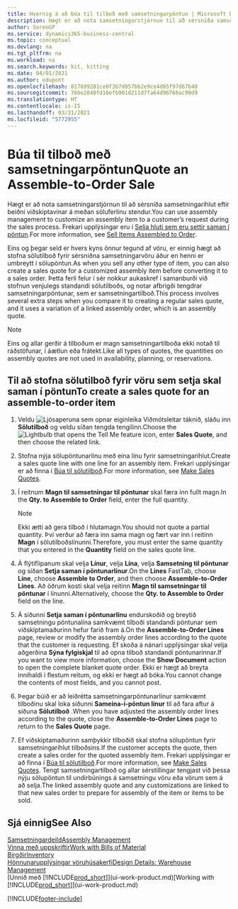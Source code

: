 ```yaml
---
title: Hvernig á að búa til tilboð með samsetningarpöntun | Microsoft Docs
description: Hægt er að nota samsetningarstjórnun til að sérsníða samsetningaríhlut eftir beiðni viðskiptavinar á meðan söluferlinu stendur.
author: SorenGP
ms.service: dynamics365-business-central
ms.topic: conceptual
ms.devlang: na
ms.tgt_pltfrm: na
ms.workload: na
ms.search.keywords: kit, kitting
ms.date: 04/01/2021
ms.author: edupont
ms.openlocfilehash: 817699281ce0f3b7d057bb2e9ce4d85f97d67b48
ms.sourcegitcommit: 766e2840fd16efb901d211d7fa64d96766ac99d9
ms.translationtype: HT
ms.contentlocale: is-IS
ms.lasthandoff: 03/31/2021
ms.locfileid: "5772955"
---
```

# <a name="quote-an-assemble-to-order-sale"></a><span data-ttu-id="4a66d-103">Búa til tilboð með samsetningarpöntun</span><span class="sxs-lookup"><span data-stu-id="4a66d-103">Quote an Assemble-to-Order Sale</span></span>
<span data-ttu-id="4a66d-104">Hægt er að nota samsetningarstjórnun til að sérsníða samsetningaríhlut eftir beiðni viðskiptavinar á meðan söluferlinu stendur.</span><span class="sxs-lookup"><span data-stu-id="4a66d-104">You can use assembly management to customize an assembly item to a customer’s request during the sales process.</span></span> <span data-ttu-id="4a66d-105">Frekari upplýsingar eru í [Selja hluti sem eru settir saman í pöntun](assembly-how-to-sell-items-assembled-to-order.md).</span><span class="sxs-lookup"><span data-stu-id="4a66d-105">For more information, see [Sell Items Assembled to Order](assembly-how-to-sell-items-assembled-to-order.md).</span></span>  

<span data-ttu-id="4a66d-106">Eins og þegar seld er hvers kyns önnur tegund af vöru, er einnig hægt að stofna sölutilboð fyrir sérsniðna samsetningarvöru áður en henni er umbreytt í sölupöntun.</span><span class="sxs-lookup"><span data-stu-id="4a66d-106">As when you sell any other type of item, you can also create a sales quote for a customized assembly item before converting it to a sales order.</span></span> <span data-ttu-id="4a66d-107">Þetta ferli felur í sér nokkur aukaskref í samanburði við stofnun venjulegs standandi sölutilboðs, og notar afbrigði tengdrar samsetningarpöntunar, sem er samsetningartilboð.</span><span class="sxs-lookup"><span data-stu-id="4a66d-107">This process involves several extra steps when you compare it to creating a regular sales quote, and it uses a variation of a linked assembly order, which is an assembly quote.</span></span>

> [!NOTE]  
>  <span data-ttu-id="4a66d-108">Eins og allar gerðir á tilboðum er magn samsetningartilboða ekki notað til ráðstöfunar, í áætlun eða frátekt.</span><span class="sxs-lookup"><span data-stu-id="4a66d-108">Like all types of quotes, the quantities on assembly quotes are not used in availability, planning, or reservations.</span></span>  

## <a name="to-create-a-sales-quote-for-an-assemble-to-order-item"></a><span data-ttu-id="4a66d-109">Til að stofna sölutilboð fyrir vöru sem setja skal saman í pöntun</span><span class="sxs-lookup"><span data-stu-id="4a66d-109">To create a sales quote for an assemble-to-order item</span></span>  
1.  <span data-ttu-id="4a66d-110">Veldu ![Ljósaperuna sem opnar eiginleika Viðmótsleitar](media/ui-search/search_small.png "Segðu mér hvað þú vilt gera") táknið, sláðu inn **Sölutilboð** og veldu síðan tengda tengilinn.</span><span class="sxs-lookup"><span data-stu-id="4a66d-110">Choose the ![Lightbulb that opens the Tell Me feature](media/ui-search/search_small.png "Tell me what you want to do") icon, enter **Sales Quote**, and then choose the related link.</span></span>  
2.  <span data-ttu-id="4a66d-111">Stofna nýja sölupöntunarlínu með eina línu fyrir samsetningaríhlut.</span><span class="sxs-lookup"><span data-stu-id="4a66d-111">Create a sales quote line with one line for an assembly item.</span></span> <span data-ttu-id="4a66d-112">Frekari upplýsingar er að finna í [Búa til sölutilboð](sales-how-make-offers.md).</span><span class="sxs-lookup"><span data-stu-id="4a66d-112">For more information, see [Make Sales Quotes](sales-how-make-offers.md).</span></span>  
3.  <span data-ttu-id="4a66d-113">Í reitnum **Magn til samsetningar til pöntunar** skal færa inn fullt magn.</span><span class="sxs-lookup"><span data-stu-id="4a66d-113">In the **Qty. to Assemble to Order** field, enter the full quantity.</span></span>

    > [!NOTE]  
    >  <span data-ttu-id="4a66d-114">Ekki ætti að gera tilboð í hlutamagn.</span><span class="sxs-lookup"><span data-stu-id="4a66d-114">You should not quote a partial quantity.</span></span> <span data-ttu-id="4a66d-115">Því verður að færa inn sama magn og fært var inn í reitinn **Magn** í sölutilboðslínunni.</span><span class="sxs-lookup"><span data-stu-id="4a66d-115">Therefore, you must enter the same quantity that you entered in the **Quantity** field on the sales quote line.</span></span>  

4.  <span data-ttu-id="4a66d-116">Á flýtiflipanum skal velja **Línur**, velja **Lína**, velja **Samsetning til pöntunar** og síðan **Setja saman í pöntunarlínur**.</span><span class="sxs-lookup"><span data-stu-id="4a66d-116">On the **Lines** FastTab, choose **Line**, choose **Assemble to Order**, and then choose **Assemble-to-Order Lines**.</span></span> <span data-ttu-id="4a66d-117">Að öðrum kosti skal velja reitinn **Magn til samsetningar til pöntunar** í línunni.</span><span class="sxs-lookup"><span data-stu-id="4a66d-117">Alternatively, choose the **Qty. to Assemble to Order** field on the line.</span></span>  
5.  <span data-ttu-id="4a66d-118">Á síðunni **Setja saman í pöntunarlínu** endurskoðið og breytið samsetningu pöntunalína samkvæmt tilboði standandi pöntunar sem viðskiptamaðurinn hefur farið fram á.</span><span class="sxs-lookup"><span data-stu-id="4a66d-118">On the **Assemble-to-Order Lines** page, review or modify the assembly order lines according to the quote that the customer is requesting.</span></span> <span data-ttu-id="4a66d-119">Ef skoða á nánari upplýsingar skal velja aðgerðina **Sýna fylgiskjal** til að opna tilboð standandi pöntunarinnar.</span><span class="sxs-lookup"><span data-stu-id="4a66d-119">If you want to view more information, choose the **Show Document** action to open the complete blanket quote order.</span></span> <span data-ttu-id="4a66d-120">Ekki er hægt að breyta innihaldi i flestum reitum, og ekki er hægt að bóka.</span><span class="sxs-lookup"><span data-stu-id="4a66d-120">You cannot change the contents of most fields, and you cannot post.</span></span>  
6.  <span data-ttu-id="4a66d-121">Þegar búið er að leiðrétta samsetningarpöntunarlínur samkvæmt tilboðinu skal loka síðunni **Sameina-í-pöntun línur** til að fara aftur á síðuna **Sölutilboð** .</span><span class="sxs-lookup"><span data-stu-id="4a66d-121">When you have adjusted the assembly order lines according to the quote, close the **Assemble-to-Order Lines** page to return to the **Sales Quote** page.</span></span>  
7.  <span data-ttu-id="4a66d-122">Ef viðskiptamaðurinn samþykkir tilboðið skal stofna sölupöntun fyrir samsetningaríhlut tilboðsins.</span><span class="sxs-lookup"><span data-stu-id="4a66d-122">If the customer accepts the quote, then create a sales order for the quoted assembly item.</span></span> <span data-ttu-id="4a66d-123">Frekari upplýsingar er að finna í [Búa til sölutilboð](sales-how-make-offers.md).</span><span class="sxs-lookup"><span data-stu-id="4a66d-123">For more information, see [Make Sales Quotes](sales-how-make-offers.md).</span></span> <span data-ttu-id="4a66d-124">Tengt samsetningartilboð og allar sérstillingar tengjast við þessa nýju sölupöntun til undirbúnings á samsetningu vöru eða vörum sem á að selja.</span><span class="sxs-lookup"><span data-stu-id="4a66d-124">The linked assembly quote and any customizations are linked to that new sales order to prepare for assembly of the item or items to be sold.</span></span>  

## <a name="see-also"></a><span data-ttu-id="4a66d-125">Sjá einnig</span><span class="sxs-lookup"><span data-stu-id="4a66d-125">See Also</span></span>  
[<span data-ttu-id="4a66d-126">Samsetningardeild</span><span class="sxs-lookup"><span data-stu-id="4a66d-126">Assembly Management</span></span>](assembly-assemble-items.md)  
[<span data-ttu-id="4a66d-127">Vinna með uppskriftir</span><span class="sxs-lookup"><span data-stu-id="4a66d-127">Work with Bills of Material</span></span>](inventory-how-work-BOMs.md)  
[<span data-ttu-id="4a66d-128">Birgðir</span><span class="sxs-lookup"><span data-stu-id="4a66d-128">Inventory</span></span>](inventory-manage-inventory.md)  
[<span data-ttu-id="4a66d-129">Hönnunarupplýsingar vöruhúsakerfi</span><span class="sxs-lookup"><span data-stu-id="4a66d-129">Design Details: Warehouse Management</span></span>](design-details-warehouse-management.md)  
<span data-ttu-id="4a66d-130">[Unnið með [!INCLUDE[prod_short](includes/prod_short.md)]](ui-work-product.md)</span><span class="sxs-lookup"><span data-stu-id="4a66d-130">[Working with [!INCLUDE[prod_short](includes/prod_short.md)]](ui-work-product.md)</span></span>


[!INCLUDE[footer-include](includes/footer-banner.md)]